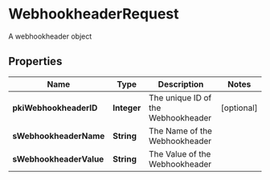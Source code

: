 

# WebhookheaderRequest

A webhookheader object

## Properties

| Name | Type | Description | Notes |
|------------ | ------------- | ------------- | -------------|
|**pkiWebhookheaderID** | **Integer** | The unique ID of the Webhookheader |  [optional] |
|**sWebhookheaderName** | **String** | The Name of the Webhookheader |  |
|**sWebhookheaderValue** | **String** | The Value of the Webhookheader |  |



